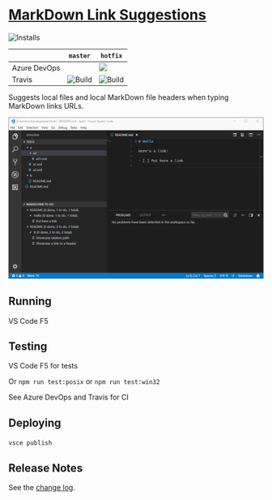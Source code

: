 # [MarkDown Link Suggestions](https://marketplace.visualstudio.com/items?itemName=TomasHubelbauer.vscode-markdown-link-suggestions)
![Installs](https://vsmarketplacebadge.apphb.com/installs-short/TomasHubelbauer.vscode-markdown-link-suggestions.svg)

|              | `master`                                                                                               | `hotfix`                                                                                                                                                          |
|--------------|--------------------------------------------------------------------------------------------------------|-------------------------------------------------------------------------------------------------------------------------------------------------------------------|
| Azure DevOps |                                                                                                        | [![](https://tomashubelbauer.visualstudio.com/VSCode/_apis/build/status/VSCode-CI)](https://tomashubelbauer.visualstudio.com/VSCode/_build/latest?definitionId=2) |
| Travis       | ![Build](https://api.travis-ci.org/TomasHubelbauer/vscode-markdown-link-suggestions.svg?branch=master) | ![Build](https://api.travis-ci.org/TomasHubelbauer/vscode-markdown-link-suggestions.svg?branch=hotfix)                                                            |

Suggests local files and local MarkDown file headers when typing MarkDown links URLs.

![Screenshot](screenshot.gif)

## Running

VS Code F5

## Testing

VS Code F5 for tests

Or `npm run test:posix` or `npm run test:win32`

See Azure DevOps and Travis for CI

## Deploying

`vsce publish`

## Release Notes

See the [change log](CHANGELOG.md).
